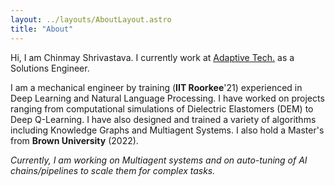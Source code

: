 ```yaml
---
layout: ../layouts/AboutLayout.astro
title: "About"
---
```


Hi, I am Chinmay Shrivastava. I currently work at [Adaptive Tech.](https://adaptive.live/) as a Solutions Engineer.

I am a mechanical engineer by training (**IIT Roorkee**'21) experienced in Deep Learning and Natural Language Processing. I have worked on projects ranging from computational simulations of Dielectric Elastomers (DEM) to Deep Q-Learning. I have also designed and trained a variety of algorithms including Knowledge Graphs and Multiagent Systems. I also hold a Master's from **Brown University** (2022).

_Currently, I am working on Multiagent systems and on auto-tuning of AI chains/pipelines to scale them for complex tasks._

<!-- <div>
  <img src="/assets/dev.svg" class="sm:w-1/2 mx-auto" alt="coding dev illustration">
</div> -->

<!-- ## Tech Stack

This theme is written in vanilla JavaScript (+ TypeScript for type checking) and a little bit of ReactJS for some interactions. TailwindCSS is used for styling; and Markdown is used for blog contents.

## Features

Here are certain features of this site.

- fully responsive and accessible
- SEO-friendly
- light & dark mode
- fuzzy search
- super fast performance
- draft posts
- pagination
- sitemap & rss feed
- highly customizable

If you like this theme, you can star/contribute to the [repo](https://github.com/satnaing/astro-paper).
Or you can even give any feedback via my [email](mailto:contact@satnaing.dev). -->
